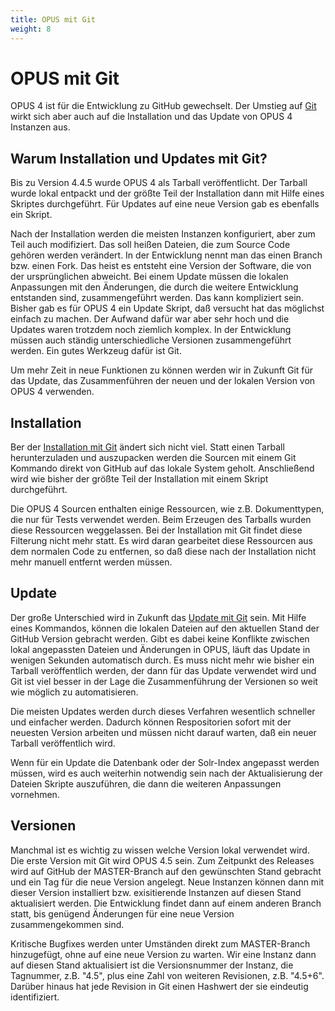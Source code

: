 ```yaml
---
title: OPUS mit Git
weight: 8
---
```


# OPUS mit Git

OPUS 4 ist für die Entwicklung zu GitHub gewechselt. Der Umstieg auf [Git][GIT] wirkt sich aber auch auf die
Installation und das Update von OPUS 4 Instanzen aus.

## Warum Installation und Updates mit Git?

Bis zu Version 4.4.5 wurde OPUS 4 als Tarball veröffentlicht. Der Tarball wurde lokal entpackt und der größte
Teil der Installation dann mit Hilfe eines Skriptes durchgeführt. Für Updates auf eine neue Version gab es
ebenfalls ein Skript.

Nach der Installation werden die meisten Instanzen konfiguriert, aber zum Teil auch
modifiziert. Das soll heißen Dateien, die zum Source Code gehören werden verändert. In der Entwicklung nennt
man das einen Branch bzw. einen Fork. Das heist es entsteht eine Version der Software, die von der
ursprünglichen abweicht. Bei einem Update müssen die lokalen Anpassungen mit den Änderungen, die durch
die weitere Entwicklung entstanden sind, zusammengeführt werden. Das kann kompliziert sein. Bisher gab es
für OPUS 4 ein Update Skript, daß versucht hat das möglichst einfach zu machen. Der Aufwand dafür war aber
sehr hoch und die Updates waren trotzdem noch ziemlich komplex. In der Entwicklung müssen auch ständig
unterschiedliche Versionen zusammengeführt werden. Ein gutes Werkzeug dafür ist Git.

Um mehr Zeit in neue Funktionen zu können werden wir in Zukunft Git für das Update, das Zusammenführen der
neuen und der lokalen Version von OPUS 4 verwenden.

## Installation

Ber der [Installation mit Git][INSTALL] ändert sich nicht viel. Statt einen Tarball herunterzuladen und auszupacken
werden die Sourcen mit einem Git Kommando direkt von GitHub auf das lokale System geholt. Anschließend wird
wie bisher der größte Teil der Installation mit einem Skript durchgeführt.

<p class="note">
Die OPUS 4 Sourcen enthalten einige Ressourcen, wie z.B. Dokumenttypen, die nur für Tests verwendet werden.
Beim Erzeugen des Tarballs wurden diese Ressourcen weggelassen. Bei der Installation mit Git findet diese
Filterung nicht mehr statt. Es wird daran gearbeitet diese Ressourcen aus dem normalen Code zu entfernen, so
daß diese nach der Installation nicht mehr manuell entfernt werden müssen.
</p>

## Update

Der große Unterschied wird in Zukunft das [Update mit Git][UPDATE] sein. Mit Hilfe eines Kommandos, können die lokalen
Dateien auf den aktuellen Stand der GitHub Version gebracht werden. Gibt es dabei keine Konflikte zwischen
lokal angepassten Dateien und Änderungen in OPUS, läuft das Update in wenigen Sekunden automatisch durch. Es
muss nicht mehr wie bisher ein Tarball veröffentlich werden, der dann für das Update verwendet wird und Git
ist viel besser in der Lage die Zusammenführung der Versionen so weit wie möglich zu automatisieren.

Die meisten Updates werden durch dieses Verfahren wesentlich schneller und einfacher werden. Dadurch können
Respositorien sofort mit der neuesten Version arbeiten und müssen nicht darauf warten, daß ein neuer Tarball
veröffentlich wird.

Wenn für ein Update die Datenbank oder der Solr-Index angepasst werden müssen, wird es auch weiterhin notwendig
sein nach der Aktualisierung der Dateien Skripte auszuführen, die dann die weiteren Anpassungen vornehmen.

## Versionen

Manchmal ist es wichtig zu wissen welche Version lokal verwendet wird. Die erste Version mit Git wird OPUS 4.5
sein. Zum Zeitpunkt des Releases wird auf GitHub der MASTER-Branch auf
den gewünschten Stand gebracht und ein Tag für die neue Version angelegt. Neue Instanzen können dann mit dieser
Version installiert bzw. exisitierende Instanzen auf diesen Stand aktualisiert werden. Die Entwicklung findet
dann auf einem anderen Branch statt, bis genügend Änderungen für eine neue Version zusammengekommen sind.

Kritische Bugfixes werden unter Umständen direkt zum MASTER-Branch hinzugefügt, ohne auf eine neue Version zu
warten. Wir eine Instanz dann auf diesen Stand aktualisiert ist die Versionsnummer der Instanz, die Tagnummer,
z.B. "4.5", plus eine Zahl von weiteren Revisionen, z.B. "4.5+6". Darüber hinaus hat jede Revision in Git einen
Hashwert der sie eindeutig identifiziert.

[INSTALL]: installation/index.html
[UPDATE]: update/index.html
[GIT]: https://git-scm.com/